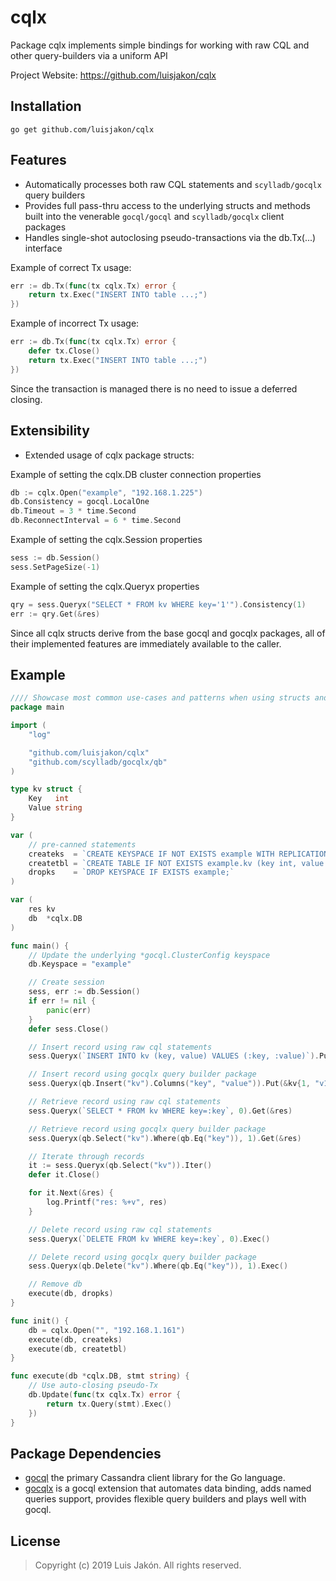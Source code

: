 cqlx
=====

Package cqlx implements simple bindings for working with raw CQL and other query-builders via a uniform API

Project Website: https://github.com/luisjakon/cqlx<br>

Installation
------------

    go get github.com/luisjakon/cqlx


Features
--------

* Automatically processes both raw CQL statements and ```scylladb/gocqlx``` query builders
* Provides full pass-thru access to the underlying structs and methods built into the venerable ```gocql/gocql``` and ```scylladb/gocqlx``` client packages
* Handles single-shot autoclosing pseudo-transactions via the db.Tx(...) interface


Example of correct Tx usage:
```go
err := db.Tx(func(tx cqlx.Tx) error {
    return tx.Exec("INSERT INTO table ...;")
})
```
Example of incorrect Tx usage:
```go
err := db.Tx(func(tx cqlx.Tx) error {
    defer tx.Close()
    return tx.Exec("INSERT INTO table ...;")
})
```
Since the transaction is managed there is no need to issue a deferred closing.


Extensibility
--------

* Extended usage of cqlx package structs:

Example of setting the cqlx.DB cluster connection properties
```go
db := cqlx.Open("example", "192.168.1.225")
db.Consistency = gocql.LocalOne
db.Timeout = 3 * time.Second
db.ReconnectInterval = 6 * time.Second
```

Example of setting the cqlx.Session properties
```go
sess := db.Session()
sess.SetPageSize(-1)
```

Example of setting the cqlx.Queryx properties
```go
qry = sess.Queryx("SELECT * FROM kv WHERE key='1'").Consistency(1)
err := qry.Get(&res)
```
Since all cqlx structs derive from the base gocql and gocqlx packages, all of their implemented features are immediately available to the caller.


Example
-------

```go
//// Showcase most common use-cases and patterns when using structs and methods from this package
package main

import (
	"log"

	"github.com/luisjakon/cqlx"
	"github.com/scylladb/gocqlx/qb"
)

type kv struct {
	Key   int
	Value string
}

var (
	// pre-canned statements
	createks  = `CREATE KEYSPACE IF NOT EXISTS example WITH REPLICATION = {'class' : 'SimpleStrategy', 'replication_factor' : 1 };`
	createtbl = `CREATE TABLE IF NOT EXISTS example.kv (key int, value text, PRIMARY KEY (key));`
	dropks    = `DROP KEYSPACE IF EXISTS example;`
)

var (
	res kv
	db  *cqlx.DB
)

func main() {
	// Update the underlying *gocql.ClusterConfig keyspace
	db.Keyspace = "example"

	// Create session
	sess, err := db.Session()
	if err != nil {
		panic(err)
	}
	defer sess.Close()

	// Insert record using raw cql statements
	sess.Queryx(`INSERT INTO kv (key, value) VALUES (:key, :value)`).Put(&kv{0, "v0"})

	// Insert record using gocqlx query builder package
	sess.Queryx(qb.Insert("kv").Columns("key", "value")).Put(&kv{1, "v1"})

	// Retrieve record using raw cql statements
	sess.Queryx(`SELECT * FROM kv WHERE key=:key`, 0).Get(&res)

	// Retrieve record using gocqlx query builder package
	sess.Queryx(qb.Select("kv").Where(qb.Eq("key")), 1).Get(&res)

	// Iterate through records
	it := sess.Queryx(qb.Select("kv")).Iter()
	defer it.Close()

	for it.Next(&res) {
		log.Printf("res: %+v", res)
	}

	// Delete record using raw cql statements
	sess.Queryx(`DELETE FROM kv WHERE key=:key`, 0).Exec()

	// Delete record using gocqlx query builder package
	sess.Queryx(qb.Delete("kv").Where(qb.Eq("key")), 1).Exec()

	// Remove db
	execute(db, dropks)
}

func init() {
	db = cqlx.Open("", "192.168.1.161")
	execute(db, createks)
	execute(db, createtbl)
}

func execute(db *cqlx.DB, stmt string) {
	// Use auto-closing pseudo-Tx
	db.Update(func(tx cqlx.Tx) error {
		return tx.Query(stmt).Exec()
	})
}
```

Package Dependencies
---------

* [gocql](https://github.com/gocql/gocql) the primary Cassandra client library for the Go language.
* [gocqlx](https://github.com/scylladb/gocqlx) is a gocql extension that automates data binding, adds named queries support, provides flexible query builders and plays well with gocql.


License
-------

> Copyright (c) 2019 Luis Jakón. All rights reserved.